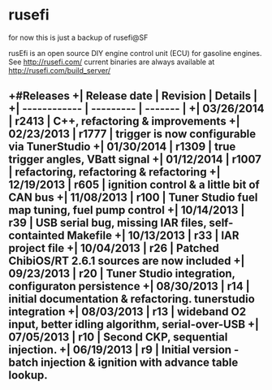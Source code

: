 rusefi
======

for now this is just a backup of rusefi@SF


rusEfi is an open source DIY engine control unit (ECU) for gasoline engines. See http://rusefi.com/
current binaries are always available at http://rusefi.com/build_server/


+#Releases
+| Release date  | Revision  | Details |
+| ------------  | --------- | ------- |
+| 03/26/2014	| r2413	    | C++, refactoring & improvements
+| 02/23/2013	| r1777	    | trigger is now configurable via TunerStudio
+| 01/30/2014	| r1309	    | true trigger angles, VBatt signal
+| 01/12/2014	| r1007	    | refactoring, refactoring & refactoring
+| 12/19/2013	| r605	    | ignition control & a little bit of CAN bus
+| 11/08/2013	| r100	    | Tuner Studio fuel map tuning, fuel pump control
+| 10/14/2013	| r39	    | USB serial bug, missing IAR files, self-containted Makefile
+| 10/13/2013	| r33	    | IAR project file
+| 10/04/2013	| r26	    | Patched ChibiOS/RT 2.6.1 sources are now included
+| 09/23/2013	| r20	    | Tuner Studio integration, configuraton persistence
+| 08/30/2013	| r14	    | initial documentation & refactoring. tunerstudio integration
+| 08/03/2013	| r13	    | wideband O2 input, better idling algorithm, serial-over-USB
+| 07/05/2013	| r10	    | Second CKP, sequential injection.
+| 06/19/2013	| r9	    | Initial version - batch injection & ignition with advance table lookup.
-